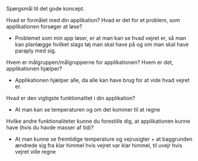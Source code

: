 Spørgsmål til det gode koncept. 
 
Hvad er formålet med din applikation? Hvad er det for et problem, som applikationen forsøger at løse? 
-	Problemet som min app løser, er at man kan se hvad vejret er, så man kan planlægge hvilket slags tøj man skal have på og om man skal have paraply med sig. 
 
Hvem er målgruppen/målgrupperne for applikationen? Hvem er det, applikationen hjælper? 
-	Applikationen hjælper alle, da alle kan have brug for at vide hvad vejret er. 
 
Hvad er den vigtigste funktionalitet i din applikation? 
-	At man kan se temperaturen og om det kommer til at regne
 
Hvilke andre funktionaliteter kunne du forestille dig, at applikationen kunne have (hvis du havde masser af tid)?  
- At man kunne se fremtidige temperature og vejrusigter + at baggrunden ændrede sig fra klar himmel hvis vejret var klar himmel, til uvejr hvis vejret ville regne 
